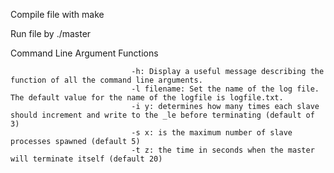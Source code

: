 Compile file with make

Run file by ./master

Command Line Argument Functions

                               -h: Display a useful message describing the function of all the command line arguments.
                               -l filename: Set the name of the log file. The default value for the name of the logfile is logfile.txt.
                               -i y: determines how many times each slave should increment and write to the _le before terminating (default of 3)
                               -s x: is the maximum number of slave processes spawned (default 5)
                               -t z: the time in seconds when the master will terminate itself (default 20)
